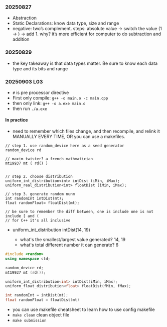 
### 20250827
- Abstraction
- Static Declarations: know data type, size and range
- negative: two’s complement. steps: absolute value -> switch the value (1 -> ) -> add 1.  why? it’s more efficient for computer to do subtraction and addition

### 20250829
- the key takeaway is that data types matter. Be sure to know each data type and its bits and range

### 20250903 L03
- `#` is pre processor directive
- First only compile: `g++ -o main.o -c main.cpp` 
- then only link: `g++ -o a.exe main.o`
- then run `./a.exe`

#### In practice
- need to remember which files change, and then recompile, and relink it MANUALLY EVERY TIME, OR you can use a makefiles.

```
// step 1. use random_device here as a seed generator
random_device rd

// maxim twister? a french mathmatician 
mt19937 mt ( rd() )


// step 2. choose distribution
uniform_int_distribution<int> intDist (iMin, iMax);
uniform_real_distribution<int> floatDist (iMin, iMax);

// step 3. generate random nunm
int randomInt intDist(mt);
float randomFloat= floatDist(mt); 

// be sure to remember the diff between, one is include one is not include [ and (
// for C++ it's all inclusive
```

- uniform_int_distribution<int> intDist(14, 19)
    - what's the smallest/largest value generated? 14, 19
    - what's total different number it can generate? 6

```C++
#include <random>
using namespace std;

random_device rd;
mt19937 mt (rd());

uniform_int_distribution<int> intDist(iMin, iMax);
uniform_float_distribution<float> floatDist(fMin, fMax); 

int randomInt = intDist(mt);
float randomFloat = floatDist(mt)

```

- you can use makefile cheatsheet to learn how to use config makefile
- `make clean` clean object file
- `make submission` 


